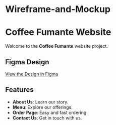 # Wireframe-and-Mockup
# Coffee Fumante Website  

Welcome to the **Coffee Fumante** website project.  

## Figma Design  
 [View the Design in Figma](https://www.figma.com/design/WC2jiwHZXbMdV92wMdPKxn/Wireframe-and-Mockup?node-id=0-1&t=QcEQlQx0SrvwLNPI-1)  

## Features  
- **About Us**: Learn our story.  
- **Menu**: Explore our offerings.  
- **Order Page**: Easy and fast ordering.  
- **Contact Us**: Get in touch with us.  

